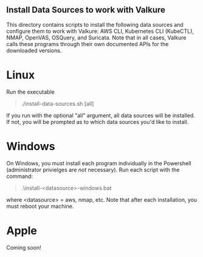 ## Install Data Sources to work with Valkure

This directory contains scripts to install the following data sources and configure them to work with Valkure: AWS CLI, Kubernetes CLI (KubeCTL), NMAP, OpenVAS, OSQuery, and Suricata. Note that in all cases, Valkure calls these programs through their own documented APIs for the downloaded versions.

# Linux

Run the executable

> ./install-data-sources.sh [all]

If you run with the optional "all" argument, all data sources will be installed. If not, you will be prompted as to which data sources you'd like to install. 

# Windows

On Windows, you must install each program individually in the Powershell (administrator privielges are *not* necessary). Run each script with the command:

> .\install-\<datasource\>-windows.bat

where \<datasource\> = aws, nmap, etc. Note that after each installation, you must reboot your machine.

# Apple

Coming soon!
